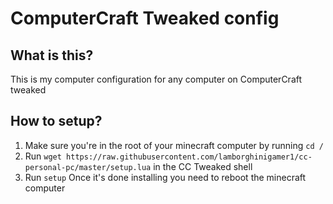 # ComputerCraft Tweaked config

## What is this?
This is my computer configuration for any computer on ComputerCraft tweaked

## How to setup?
1. Make sure you're in the root of your minecraft computer by running ```cd /```
2. Run ```wget https://raw.githubusercontent.com/lamborghinigamer1/cc-personal-pc/master/setup.lua``` in the CC Tweaked shell
3. Run ```setup``` Once it's done installing you need to reboot the minecraft computer